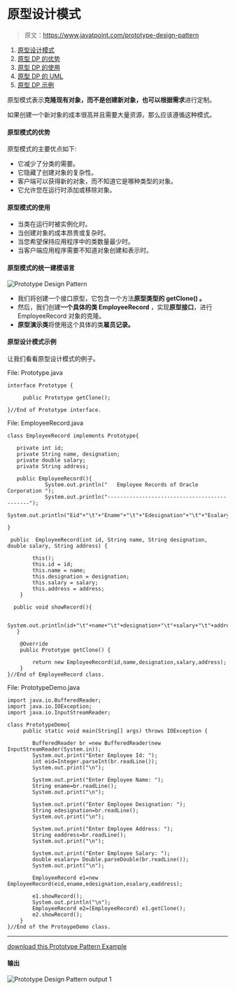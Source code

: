 # 原型设计模式

> 原文：<https://www.javatpoint.com/prototype-design-pattern>

1.  [原型设计模式](#)
2.  [原型 DP 的优势](#adv)
3.  [原型 DP 的使用](#usage)
4.  [原型 DP 的 UML](#uml)
5.  [原型 DP 示例](#ex)

原型模式表示**克隆现有对象，而不是创建新对象，也可以根据需求**进行定制。

如果创建一个新对象的成本很高并且需要大量资源，那么应该遵循这种模式。

#### 原型模式的优势

原型模式的主要优点如下:

*   它减少了分类的需要。
*   它隐藏了创建对象的复杂性。
*   客户端可以获得新的对象，而不知道它是哪种类型的对象。
*   它允许您在运行时添加或移除对象。

#### 原型模式的使用

*   当类在运行时被实例化时。
*   当创建对象的成本昂贵或复杂时。
*   当您希望保持应用程序中的类数量最少时。
*   当客户端应用程序需要不知道对象创建和表示时。

#### 原型模式的统一建模语言

![Prototype Design Pattern](../img/b118eba63b0504283be3ff365587bd4f.png)

*   我们将创建一个接口原型，它包含一个方法**原型类型的 **getClone()** 。**
*   然后，我们创建**一个具体的类 EmployeeRecord** ，实现**原型接口**，进行 EmployeeRecord 对象的克隆。
*   **原型演示类**将使用这个具体的类**雇员记录。**

#### 原型设计模式示例

让我们看看原型设计模式的例子。

File: Prototype.java

```
interface Prototype {

     public Prototype getClone();

}//End of Prototype interface.

```

File: EmployeeRecord.java

```
class EmployeeRecord implements Prototype{

   private int id;
   private String name, designation;
   private double salary;
   private String address;

   public EmployeeRecord(){
            System.out.println("   Employee Records of Oracle Corporation ");
            System.out.println("---------------------------------------------");
            System.out.println("Eid"+"\t"+"Ename"+"\t"+"Edesignation"+"\t"+"Esalary"+"\t\t"+"Eaddress");

}

 public  EmployeeRecord(int id, String name, String designation, double salary, String address) {

        this();
        this.id = id;
        this.name = name;
        this.designation = designation;
        this.salary = salary;
        this.address = address;
    }

  public void showRecord(){

        System.out.println(id+"\t"+name+"\t"+designation+"\t"+salary+"\t"+address);
   }

    @Override
    public Prototype getClone() {

        return new EmployeeRecord(id,name,designation,salary,address);
    }
}//End of EmployeeRecord class.

```

File: PrototypeDemo.java

```
import java.io.BufferedReader;
import java.io.IOException;
import java.io.InputStreamReader;

class PrototypeDemo{
     public static void main(String[] args) throws IOException {

        BufferedReader br =new BufferedReader(new InputStreamReader(System.in));
        System.out.print("Enter Employee Id: ");
        int eid=Integer.parseInt(br.readLine());
        System.out.print("\n");

        System.out.print("Enter Employee Name: ");
        String ename=br.readLine();
        System.out.print("\n");

        System.out.print("Enter Employee Designation: ");
        String edesignation=br.readLine();
        System.out.print("\n");

        System.out.print("Enter Employee Address: ");
        String eaddress=br.readLine();
        System.out.print("\n");

        System.out.print("Enter Employee Salary: ");
        double esalary= Double.parseDouble(br.readLine());
        System.out.print("\n");

        EmployeeRecord e1=new EmployeeRecord(eid,ename,edesignation,esalary,eaddress);

        e1.showRecord();
        System.out.println("\n");
        EmployeeRecord e2=(EmployeeRecord) e1.getClone();
        e2.showRecord();
    }   
}//End of the ProtoypeDemo class.

```

* * *

[download this Prototype Pattern Example](designpattern/designpatternexample/PrototypePattern.zip)

#### 输出

![Prototype Design Pattern output 1](../img/f1e3874624f5fb3f4897e3ec95c9db2a.png)